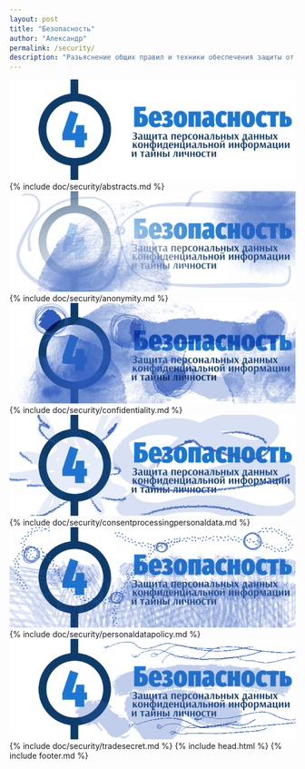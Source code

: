 ```yaml
---
layout: post
title: "Безопасность"
author: "Александр"
permalink: /security/
description: "Разьяснение общих правил и техники обеспечения защиты от третьих лиц частной жизни, личности и тайны клииентов"
---
```


![Введение в безопасную психотерапию](/_img/4.png)
{% include doc/security/abstracts.md %}
![Анонимность психотерапии](/_img/4-1.png)
{% include doc/security/anonymity.md %}
![Конфиденциальность психотеапии](/_img/4-2.png)
{% include doc/security/confidentiality.md %}
![Согласие на обработку персональных данных в психотерапии](/_img/4-3.png)
{% include doc/security/consentprocessingpersonaldata.md %}
![Политика обрабобтки персональных данных в психотерапии](/_img/4-4.png)
{% include doc/security/personaldatapolicy.md %}
![Коммерческкая тайна третьих лиц в психотерапии](/_img/4-5.png)
{% include doc/security/tradesecret.md %}
{% include head.html %}
{% include footer.md %}
